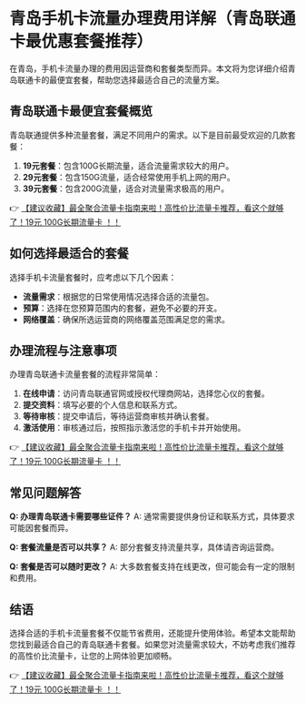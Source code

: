 # 青岛手机卡流量办理费用详解（青岛联通卡最优惠套餐推荐）

在青岛，手机卡流量办理的费用因运营商和套餐类型而异。本文将为您详细介绍青岛联通卡的最便宜套餐，帮助您选择最适合自己的流量方案。

## 青岛联通卡最便宜套餐概览

青岛联通提供多种流量套餐，满足不同用户的需求。以下是目前最受欢迎的几款套餐：

1. **19元套餐**：包含100G长期流量，适合流量需求较大的用户。
2. **29元套餐**：包含150G流量，适合经常使用手机上网的用户。
3. **39元套餐**：包含200G流量，适合对流量需求极高的用户。

👉 [【建议收藏】最全聚合流量卡指南来啦！高性价比流量卡推荐，看这个就够了！19元 100G长期流量卡 ！！](https://bit.ly/Liuliangka)

## 如何选择最适合的套餐

选择手机卡流量套餐时，应考虑以下几个因素：

- **流量需求**：根据您的日常使用情况选择合适的流量包。
- **预算**：选择在您预算范围内的套餐，避免不必要的开支。
- **网络覆盖**：确保所选运营商的网络覆盖范围满足您的需求。

## 办理流程与注意事项

办理青岛联通卡流量套餐的流程非常简单：

1. **在线申请**：访问青岛联通官网或授权代理商网站，选择您心仪的套餐。
2. **提交资料**：填写必要的个人信息和联系方式。
3. **等待审核**：提交申请后，等待运营商审核并确认套餐。
4. **激活使用**：审核通过后，按照指示激活您的手机卡并开始使用。

👉 [【建议收藏】最全聚合流量卡指南来啦！高性价比流量卡推荐，看这个就够了！19元 100G长期流量卡 ！！](https://bit.ly/Liuliangka)

## 常见问题解答

**Q: 办理青岛联通卡需要哪些证件？**
A: 通常需要提供身份证和联系方式，具体要求可能因套餐而异。

**Q: 套餐流量是否可以共享？**
A: 部分套餐支持流量共享，具体请咨询运营商。

**Q: 套餐是否可以随时更改？**
A: 大多数套餐支持在线更改，但可能会有一定的限制和费用。

## 结语

选择合适的手机卡流量套餐不仅能节省费用，还能提升使用体验。希望本文能帮助您找到最适合自己的青岛联通卡套餐。如果您对流量需求较大，不妨考虑我们推荐的高性价比流量卡，让您的上网体验更加顺畅。

👉 [【建议收藏】最全聚合流量卡指南来啦！高性价比流量卡推荐，看这个就够了！19元 100G长期流量卡 ！！](https://bit.ly/Liuliangka)